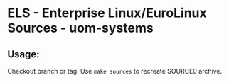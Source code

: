 # ELS - Enterprise Linux/EuroLinux Sources - uom-systems
 
## Usage:
  Checkout branch or tag. Use `make sources` to recreate  SOURCE0 archive.
